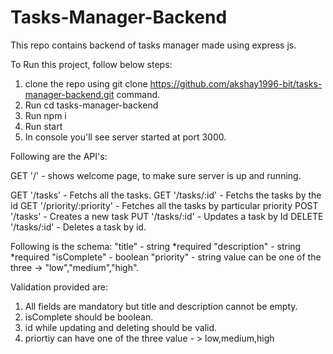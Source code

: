 # Tasks-Manager-Backend

This repo contains backend of tasks manager made using express js.

To Run this project, follow below steps:
1. clone the repo using git clone https://github.com/akshay1996-bit/tasks-manager-backend.git command.
2. Run cd tasks-manager-backend
3. Run npm i
4. Run start
5. In console you'll see server started at port 3000.

Following are the API's:

GET '/' - shows welcome page, to make sure server is up and running.

GET '/tasks' - Fetchs all the tasks.
GET '/tasks/:id' - Fetchs the tasks by the id
GET '/priority/:priority' - Fetches all the tasks by particular priority
POST '/tasks' - Creates a new task
PUT '/tasks/:id' - Updates a task by Id
DELETE '/tasks/:id' - Deletes a task by id.

Following is the schema:
"title" - string *required
"description" - string *required
"isComplete" - boolean
"priority" - string value can be one of the three -> "low","medium","high".

Validation provided are:
1. All fields are mandatory but title and description cannot be empty.
2. isComplete should be boolean.
3. id while updating and deleting should be valid.
4. priortiy can have one of the three value - > low,medium,high


